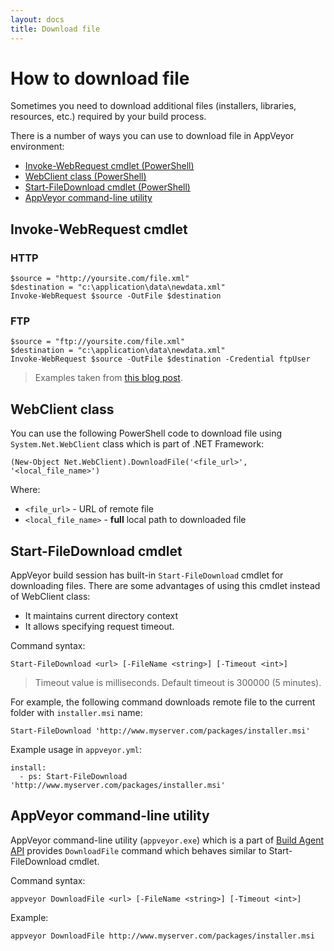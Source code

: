 ```yaml
---
layout: docs
title: Download file
---
```


# How to download file

Sometimes you need to download additional files (installers, libraries, resources, etc.) required by your build process.

There is a number of ways you can use to download file in AppVeyor environment:

* [Invoke-WebRequest cmdlet (PowerShell)](#invoke-webrequest)
* [WebClient class (PowerShell)](#webclient)
* [Start-FileDownload cmdlet (PowerShell)](#file-download-cmdlet)
* [AppVeyor command-line utility](#appveyor-command-line)


<a id="invoke-webrequest"></a>
## Invoke-WebRequest cmdlet

### HTTP

    $source = "http://yoursite.com/file.xml"
    $destination = "c:\application\data\newdata.xml"
    Invoke-WebRequest $source -OutFile $destination

### FTP

    $source = "ftp://yoursite.com/file.xml"
    $destination = "c:\application\data\newdata.xml"
    Invoke-WebRequest $source -OutFile $destination -Credential ftpUser

> Examples taken from [this blog post](http://www.powershellatoms.com/basic/download-file-website-powershell/).

<a id="webclient"></a>
## WebClient class

You can use the following PowerShell code to download file using `System.Net.WebClient` class which is part of .NET Framework:

    (New-Object Net.WebClient).DownloadFile('<file_url>', '<local_file_name>')

Where:

- `<file_url>` - URL of remote file
- `<local_file_name>` - **full** local path to downloaded file

<a id="file-download-cmdlet"></a>
## Start-FileDownload cmdlet

AppVeyor build session has built-in `Start-FileDownload` cmdlet for downloading files. There are some advantages of using this cmdlet instead of WebClient class:

- It maintains current directory context
- It allows specifying request timeout.

Command syntax:

    Start-FileDownload <url> [-FileName <string>] [-Timeout <int>]

> Timeout value is milliseconds. Default timeout is 300000 (5 minutes).

For example, the following command downloads remote file to the current folder with `installer.msi` name:

    Start-FileDownload 'http://www.myserver.com/packages/installer.msi'

Example usage in `appveyor.yml`:

    install:
      - ps: Start-FileDownload 'http://www.myserver.com/packages/installer.msi'


<a id="appveyor-command-line"></a>
## AppVeyor command-line utility

AppVeyor command-line utility (`appveyor.exe`) which is a part of [Build Agent API](/docs/build-worker-api) provides `DownloadFile` command which behaves similar to Start-FileDownload cmdlet.

Command syntax:

    appveyor DownloadFile <url> [-FileName <string>] [-Timeout <int>]

Example:

    appveyor DownloadFile http://www.myserver.com/packages/installer.msi